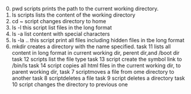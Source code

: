 0. pwd scripts prints the path to the current working directory.
1. ls scripts lists the content of the working directory
2. cd ~ script changes directory to home
3. ls -l this script list files in the long format
4. ls -a list content with special characters  
5. ls -la .. this script print all files including hidden files in tbe long format
6. mkdir <name> creates a directory with the name specified.
task 11 lists all content in long format in current working dir, perent dir,and /boot dir
task 12 scripts list the file type
task 13 script create the symbol link to /bin/ls
task 14 script copies all html files in the current working dir, to parent working dir,
task 7 scriptmoves a file from ome directory to another
task 8 scriptdeletes a file 
task 9 script deletes a directory
task 10 script changes the directory to previous one
